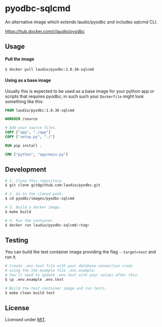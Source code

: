 # pyodbc-sqlcmd

An alternative image which extends laudio/pyodbc and includes sqlcmd CLI.

https://hub.docker.com/r/laudio/pyodbc

## Usage

#### Pull the image

```bash
$ docker pull laudio/pyodbc:1.0.36-sqlcmd
```

#### Using as a base image

Usually this is expected to be used as a base image for your python app or scripts that requires pyodbc; in such such your `Dockerfile` might look something like this:

```Dockerfile
FROM laudio/pyodbc:1.0.36-sqlcmd

WORKDIR /source

# Add your source files.
COPY ["app", "./app"]
COPY ["setup.py", "./"]

RUN pip install .

CMD ["python", "app/main.py"]
```

## Development

```bash
# 1. Clone this repository.
$ git clone git@github.com:laudio/pyodbc.git

# 2. Go to the cloned path.
$ cd pyodbc/images/pyodbc-sqlcmd

# 3. Build a docker image.
$ make build

# 4. Run the container
$ docker run laudio/pyodbc-sqlcmd:<tag>
```

## Testing

You can build the test container image providing the flag `--target=test` and run it.

```bash
# Create .env.test file with your database connection creds
# using the the example file .env.example.
# You'll need to update .env.test with your values after this.
$ cp .env.example .env.test

# Build the test container image and run tests.
$ make clean build test
```

## License

Licensed under [MIT](LICENSE).
